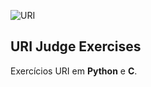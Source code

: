 ![URI](https://dka575ofm4ao0.cloudfront.net/pages-transactional_logos/retina/9144/Rl1qxNZhT5u7Bii1tesO)
## URI Judge Exercises 
 Exercícios URI em **Python** e **C**.
